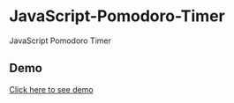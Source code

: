 # JavaScript-Pomodoro-Timer

JavaScript Pomodoro Timer

## Demo

<a href="https://sinansarikaya.github.io/JavaScript-Pomodoro-Timer/">Click here to see demo</a>
